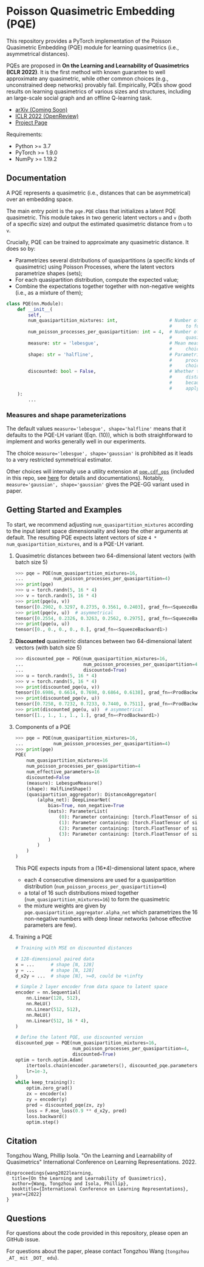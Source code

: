 # Poisson Quasimetric Embedding (PQE)

This repository provides a PyTorch implementation of the Poisson Quasimetric Embedding (PQE) module for learning quasimetrics (i.e., asymmetrical distances).

PQEs are proposed in **On the Learning and Learnability of Quasimetrics (ICLR 2022)**. It is the first method with known guarantee to well approximate any quasimetric, while other common choices (e.g., unconstrained deep networks) provably fail. Empirically, PQEs show good results on learning quasimetrics of various sizes and structures, including an large-scale social graph and an offline Q-learning task.

+ [arXiv (Coming Soon)](./)
+ [ICLR 2022 (OpenReview)](https://openreview.net/forum?id=y0VvIg25yk)
+ [Project Page](https://ssnl.github.io/quasimetric)

Requirements:
+ Python >= 3.7
+ PyTorch >= 1.9.0
+ NumPy >= 1.19.2

## Documentation

A PQE represents a quasimetric (i.e., distances that can be asymmetrical) over an embedding space.

The main entry point is the ``pqe.PQE`` class that initializes a latent PQE quasimetric.  This module takes in two generic latent vectors ``u`` and ``v`` (both of a specific size) and output the estimated quasimetric distance from ``u`` to ``v``.

Crucially, PQE can be trained to approximate any quasimetric distance. It does so by:
- Parametrizes several distributions of quasipartitions (a specific kinds of quasimetric)
    using Poisson Processes, where the latent vectors parametrize shapes (sets);
- For each quasipartition distribution, compute the expected value;
- Combine the expectations together together with non-negative weights (i.e., as a mixture
    of them);

```py
class PQE(nn.Module):
    def __init__(
        self,
        num_quasipartition_mixtures: int,                   # Number of mixtures of quasipartition distributions
                                                            #     to form the quasimetric estimate
        num_poisson_processes_per_quasipartition: int = 4,  # Number of Poisson processes used for each
                                                            #     quasipartition distributions
        measure: str = 'lebesgue',                          # Mean measure of the Poisson processes;
                                                            #     choices: 'lebesgue', 'gaussian'
        shape: str = 'halfline',                            # Parametrization of shapes (sets) in Poisson
                                                            #     process spaces by the input latents;
                                                            #     choices: 'halfline', 'gaussian'
        discounted: bool = False,                           # Whether this outputs distance or discounted
                                                            #     distance (no need to specify the base
                                                            #     because changing base is equivalent with
                                                            #     applying a scale, which is already learned)
    ):
        ...
```

### **Measures and shape parameterizations**

The default values `measure='lebesgue', shape='halfline'` means that it defaults to the PQE-LH variant (Eqn. (10)),
which is both straightforward to implement and works generally well in our experiments.

The choice `measure='lebesgue', shape='gaussian'` is prohibited as it leads to a very restricted symmetrical estimator.

Other choices will internally use a utility extension at [`pqe.cdf_ops`](./pqe/cdf_ops) (included in this repo, see [here](./pqe/cdf_ops) for details and documentations). Notably, `measure='gaussian', shape='gaussian'`  gives the PQE-GG variant used in paper.

## Getting Started and Examples

To start, we recommend adjusting `num_quasipartition_mixtures` according to the input latent
space dimensionality and keep the other arguments at default. The resulting PQE expects latent
vectors of size ``4 * num_quasipartition_mixtures``, and is a PQE-LH variant.

1. Quasimetric distances between two 64-dimensional latent vectors (with batch size 5)
    ```py
    >>> pqe = PQE(num_quasipartition_mixtures=16,
    ...           num_poisson_processes_per_quasipartition=4)
    >>> print(pqe)
    >>> u = torch.randn(5, 16 * 4)
    >>> v = torch.randn(5, 16 * 4)
    >>> print(pqe(u, v))
    tensor([0.2902, 0.3297, 0.2735, 0.3561, 0.2403], grad_fn=<SqueezeBackward1>)
    >>> print(pqe(v, u))  # asymmetrical
    tensor([0.2554, 0.2326, 0.3263, 0.2562, 0.2975], grad_fn=<SqueezeBackward1>)
    >>> print(pqe(u, u))
    tensor([0., 0., 0., 0., 0.], grad_fn=<SqueezeBackward1>)
    ```

2. **Discounted** quasimetric distances between two 64-dimensional latent vectors (with batch size 5)
    ```py
    >>> discounted_pqe = PQE(num_quasipartition_mixtures=16,
    ...                      num_poisson_processes_per_quasipartition=4,
    ...                      discounted=True)
    >>> u = torch.randn(5, 16 * 4)
    >>> v = torch.randn(5, 16 * 4)
    >>> print(discounted_pqe(u, v))
    tensor([0.6986, 0.6614, 0.7698, 0.6864, 0.6138], grad_fn=<ProdBackward1>)
    >>> print(discounted_pqe(v, u))
    tensor([0.7258, 0.7232, 0.7233, 0.7440, 0.7511], grad_fn=<ProdBackward1>)
    >>> print(discounted_pqe(u, u))  # asymmetrical
    tensor([1., 1., 1., 1., 1.], grad_fn=<ProdBackward1>)
    ```

3. Components of a PQE
    ```py
    >>> pqe = PQE(num_quasipartition_mixtures=16,
    ...           num_poisson_processes_per_quasipartition=4)
    >>> print(pqe)
    PQE(
        num_quasipartition_mixtures=16
        num_poisson_processes_per_quasipartition=4
        num_effective_parameters=16
        discounted=False
        (measure): LebesgueMeasure()
        (shape): HalfLineShape()
        (quasipartition_aggregator): DistanceAggregator(
            (alpha_net): DeepLinearNet(
                bias=True, non_negative=True
                (mats): ParameterList(
                    (0): Parameter containing: [torch.FloatTensor of size 1x64]
                    (1): Parameter containing: [torch.FloatTensor of size 64x64]
                    (2): Parameter containing: [torch.FloatTensor of size 64x64]
                    (3): Parameter containing: [torch.FloatTensor of size 64x16]
                )
            )
        )
    )
    ```
    This PQE expects inputs from a (16*4)-dimensional latent space, where
     - each 4 consecutive dimensions are used for a quasipartition distribution (`num_poisson_process_per_quasipartition=4`)
     - a total of 16 such distributions mixed together (`num_quasipartition_mixtures=16`) to form the quasimetric
     - the mixture weights are given by `pqe.quasipartition_aggregator.alpha_net` which parametrizes the 16 non-negative
       numbers with deep linear networks (whose effective parameters are few).

4. Training a PQE
    ```py
    # Training with MSE on discounted distances

    # 128-dimensional paired data
    x = ...      # shape [N, 128]
    y = ...      # shape [N, 128]
    d_x2y = ...  # shape [N], >=0, could be +\infty

    # Simple 2 layer encoder from data space to latent space
    encoder = nn.Sequential(
        nn.Linear(128, 512),
        nn.ReLU()
        nn.Linear(512, 512),
        nn.ReLU()
        nn.Linear(512, 16 * 4),
    )

    # Define the latent PQE, use discounted version
    discounted_pqe = PQE(num_quasipartition_mixtures=16,
                         num_poisson_processes_per_quasipartition=4,
                         discounted=True)
    optim = torch.optim.Adam(
        itertools.chain(encoder.parameters(), discounted_pqe.parameters()),  # both encoder and pqe have parameters
        lr=1e-3,
    )
    while keep_training():
        optim.zero_grad()
        zx = encoder(x)
        zy = encoder(y)
        pred = discounted_pqe(zx, zy)
        loss = F.mse_loss(0.9 ** d_x2y, pred)
        loss.backward()
        optim.step()
    ```

## Citation

Tongzhou Wang, Phillip Isola. "On the Learning and Learnability of Quasimetrics" International Conference on Learning Representations. 2022.

```
@inproceedings{wang2022learning,
  title={On the Learning and Learnability of Quasimetrics},
  author={Wang, Tongzhou and Isola, Phillip},
  booktitle={International Conference on Learning Representations},
  year={2022}
}
```

## Questions

For questions about the code provided in this repository, please open an GitHub issue.

For questions about the paper, please contact Tongzhou Wang (`tongzhou _AT_ mit _DOT_ edu`).
